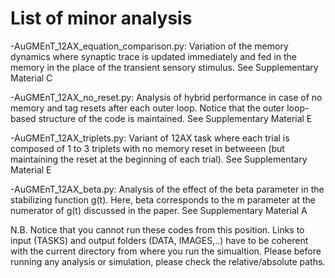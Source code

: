 # List of minor analysis

-AuGMEnT_12AX_equation_comparison.py: Variation of the memory dynamics where synaptic trace is updated immediately and fed in the memory in the place of the transient sensory stimulus. See Supplementary Material C

-AuGMEnT_12AX_no_reset.py: Analysis of hybrid performance in case of no memory and tag resets after each outer loop. Notice that the outer loop-based structure of the code is maintained. See Supplementary Material E

-AuGMEnT_12AX_triplets.py: Variant of 12AX task where each trial is composed of 1 to 3 triplets with no memory reset in betweeen (but maintaining the reset at the beginning of each trial). See Supplementary Material E

-AuGMEnT_12AX_beta.py: Analysis of the effect of the beta parameter in the stabilizing function g(t). Here, beta corresponds to the m parameter at the numerator of g(t) discussed in the paper. See Supplementary Material A


N.B. Notice that you cannot run these codes from this position. Links to input (TASKS) and output folders (DATA, IMAGES,..) have to be coherent with the current directory from where you run the simualtion. Please before running any analysis or simulation, please check the relative/absolute paths.
